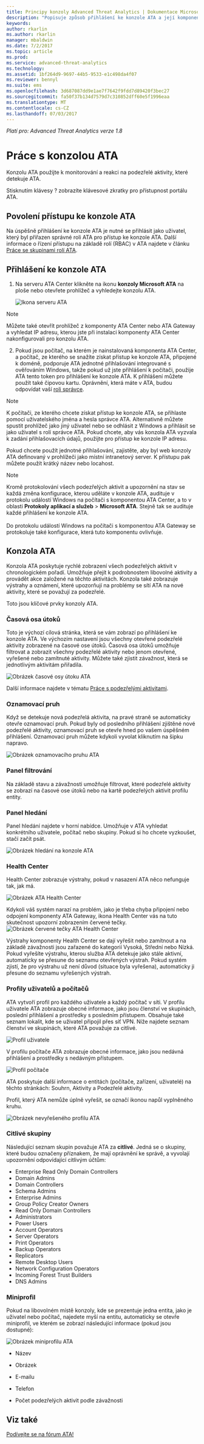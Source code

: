 ```yaml
---
title: Principy konzoly Advanced Threat Analytics | Dokumentace Microsoftu
description: "Popisuje způsob přihlášení ke konzole ATA a její komponenty."
keywords: 
author: rkarlin
ms.author: rkarlin
manager: mbaldwin
ms.date: 7/2/2017
ms.topic: article
ms.prod: 
ms.service: advanced-threat-analytics
ms.technology: 
ms.assetid: 1bf264d9-9697-44b5-9533-e1c498da4f07
ms.reviewer: bennyl
ms.suite: ems
ms.openlocfilehash: 3d687087dd9e1ae7f7642f9fdd7d89420f3bec27
ms.sourcegitcommit: fa50f37b134d7579d7c310852dff60e5f1996eaa
ms.translationtype: MT
ms.contentlocale: cs-CZ
ms.lasthandoff: 07/03/2017
---
```

*Platí pro: Advanced Threat Analytics verze 1.8*



# <a name="working-with-the-ata-console"></a>Práce s konzolou ATA

Konzolu ATA použijte k monitorování a reakci na podezřelé aktivity, které detekuje ATA.

Stisknutím klávesy ? zobrazíte klávesové zkratky pro přístupnost portálu ATA. 

## <a name="enabling-access-to-the-ata-console"></a>Povolení přístupu ke konzole ATA
Na úspěšně přihlášení ke konzole ATA je nutné se přihlásit jako uživatel, který byl přiřazen správné roli ATA pro přístup ke konzole ATA. Další informace o řízení přístupu na základě rolí (RBAC) v ATA najdete v článku [Práce se skupinami rolí ATA](ata-role-groups.md).

## <a name="logging-into-the-ata-console"></a>Přihlášení ke konzole ATA

1. Na serveru ATA Center klikněte na ikonu **konzoly Microsoft ATA** na ploše nebo otevřete prohlížeč a vyhledejte konzolu ATA.

    ![Ikona serveru ATA](media/ata-server-icon.png)

>[!NOTE]
> Můžete také otevřít prohlížeč z komponenty ATA Center nebo ATA Gateway a vyhledat IP adresu, kterou jste při instalaci komponenty ATA Center nakonfigurovali pro konzolu ATA.    

2.  Pokud jsou počítač, na kterém je nainstalovaná komponenta ATA Center, a počítač, ze kterého se snažíte získat přístup ke konzole ATA, připojené k doméně, podporuje ATA jednotné přihlašování integrované s ověřováním Windows, takže pokud už jste přihlášení k počítači, použije ATA tento token pro přihlášení ke konzole ATA. K přihlášení můžete použít také čipovou kartu. Oprávnění, která máte v ATA, budou odpovídat vaší [roli správce](ata-role-groups.md).

> [!NOTE]
> K počítači, ze kterého chcete získat přístup ke konzole ATA, se přihlaste pomocí uživatelského jména a hesla správce ATA. Alternativně můžete spustit prohlížeč jako jiný uživatel nebo se odhlásit z Windows a přihlásit se jako uživatel s rolí správce ATA. Pokud chcete, aby vás konzola ATA vyzvala k zadání přihlašovacích údajů, použijte pro přístup ke konzole IP adresu.

Pokud chcete použít jednotné přihlašování, zajistěte, aby byl web konzoly ATA definovaný v prohlížeči jako místní intranetový server. K přístupu pak můžete použít krátký název nebo locahost.

> [!NOTE]
> Kromě protokolování všech podezřelých aktivit a upozornění na stav se každá změna konfigurace, kterou uděláte v konzole ATA, audituje v protokolu událostí Windows na počítači s komponentou ATA Center, a to v oblasti **Protokoly aplikací a služeb** > **Microsoft ATA**. Stejně tak se audituje každé přihlášení ke konzole ATA.<br></br>  Do protokolu událostí Windows na počítači s komponentou ATA Gateway se protokoluje také konfigurace, která tuto komponentu ovlivňuje. 



## <a name="the-ata-console"></a>Konzola ATA

Konzola ATA poskytuje rychlé zobrazení všech podezřelých aktivit v chronologickém pořadí. Umožňuje přejít k podrobnostem libovolné aktivity a provádět akce založené na těchto aktivitách. Konzola také zobrazuje výstrahy a oznámení, které upozorňují na problémy se sítí ATA na nové aktivity, které se považují za podezřelé.

Toto jsou klíčové prvky konzoly ATA.


### <a name="attack-time-line"></a>Časová osa útoků

Toto je výchozí cílová stránka, která se vám zobrazí po přihlášení ke konzole ATA. Ve výchozím nastavení jsou všechny otevřené podezřelé aktivity zobrazené na časové ose útoků. Časová osa útoků umožňuje filtrovat a zobrazit všechny podezřelé aktivity nebo jenom otevřené, vyřešené nebo zamítnuté aktivity. Můžete také zjistit závažnost, která se jednotlivým aktivitám přiřadila.

![Obrázek časové osy útoku ATA](media/ATA-Suspicious-Activity-Timeline.jpg)

Další informace najdete v tématu [Práce s podezřelými aktivitami](working-with-suspicious-activities.md).

### <a name="notification-bar"></a>Oznamovací pruh

Když se detekuje nová podezřelá aktivita, na pravé straně se automaticky otevře oznamovací pruh. Pokud byly od posledního přihlášení zjištěné nové podezřelé aktivity, oznamovací pruh se otevře hned po vašem úspěšném přihlášení. Oznamovací pruh můžete kdykoli vyvolat kliknutím na šipku napravo.

![Obrázek oznamovacího pruhu ATA](media/notification-bar-1.7.png)

### <a name="filtering-panel"></a>Panel filtrování

Na základě stavu a závažnosti umožňuje filtrovat, které podezřelé aktivity se zobrazí na časové ose útoků nebo na kartě podezřelých aktivit profilu entity.

### <a name="search-bar"></a>Panel hledání

Panel hledání najdete v horní nabídce. Umožňuje v ATA vyhledat konkrétního uživatele, počítač nebo skupiny. Pokud si ho chcete vyzkoušet, stačí začít psát.

![Obrázek hledání na konzole ATA](media/ATA-console-search.png)

### <a name="health-center"></a>Health Center

Health Center zobrazuje výstrahy, pokud v nasazení ATA něco nefunguje tak, jak má.

![Obrázek ATA Health Center](media/ATA-Health-Issue.jpg)

Kdykoli váš systém narazí na problém, jako je třeba chyba připojení nebo odpojení komponenty ATA Gateway, ikona Health Center vás na tuto skutečnost upozorní zobrazením červené tečky. ![Obrázek červené tečky ATA Health Center](media/ATA-Health-Center-Alert-red-dot.png)

Výstrahy komponenty Health Center se dají vyřešit nebo zamítnout a na základě závažnosti jsou zařazené do kategorií Vysoká, Střední nebo Nízká. Pokud vyřešíte výstrahu, kterou služba ATA detekuje jako stále aktivní, automaticky se přesune do seznamu otevřených výstrah. Pokud systém zjistí, že pro výstrahu už není důvod (situace byla vyřešena), automaticky ji přesune do seznamu vyřešených výstrah.

### <a name="user-and-computer-profiles"></a>Profily uživatelů a počítačů

ATA vytvoří profil pro každého uživatele a každý počítač v síti. V profilu uživatele ATA zobrazuje obecné informace, jako jsou členství ve skupinách, poslední přihlášení a prostředky s posledním přístupem. Obsahuje také seznam lokalit, kde se uživatel připojil přes síť VPN. Níže najdete seznam členství ve skupinách, které ATA považuje za citlivé.

![Profil uživatele](media/user-profile.png)

V profilu počítače ATA zobrazuje obecné informace, jako jsou nedávná přihlášení a prostředky s nedávným přístupem.

![Profil počítače](media/computer-profile.png)

ATA poskytuje další informace o entitách (počítače, zařízení, uživatelé) na těchto stránkách: Souhrn, Aktivity a Podezřelé aktivity.

Profil, který ATA nemůže úplně vyřešit, se označí ikonou napůl vyplněného kruhu.


![Obrázek nevyřešeného profilu ATA](media/ATA-Unresolved-Profile.jpg)

### <a name="sensitive-groups"></a>Citlivé skupiny

Následující seznam skupin považuje ATA za **citlivé**. Jedná se o skupiny, které budou označeny příznakem, že mají oprávnění ke správě, a vyvolají upozornění odpovídající citlivým účtům:

- Enterprise Read Only Domain Controllers 
- Domain Admins 
- Domain Controllers 
- Schema Admins
- Enterprise Admins 
- Group Policy Creator Owners 
- Read Only Domain Controllers 
- Administrators  
- Power Users  
- Account Operators  
- Server Operators   
- Print Operators
- Backup Operators
- Replicators 
- Remote Desktop Users 
- Network Configuration Operators 
- Incoming Forest Trust Builders 
- DNS Admins 


### <a name="mini-profile"></a>Miniprofil

Pokud na libovolném místě konzoly, kde se prezentuje jedna entita, jako je uživatel nebo počítač, najedete myší na entitu, automaticky se otevře miniprofil, ve kterém se zobrazí následující informace (pokud jsou dostupné):

![Obrázek miniprofilu ATA](media/ATA-mini-profile.jpg)

-   Název

-   Obrázek

-   E-mailu

-   Telefon

-   Počet podezřelých aktivit podle závažnosti



## <a name="see-also"></a>Viz také
[Podívejte se na fórum ATA!](https://social.technet.microsoft.com/Forums/security/home?forum=mata)
